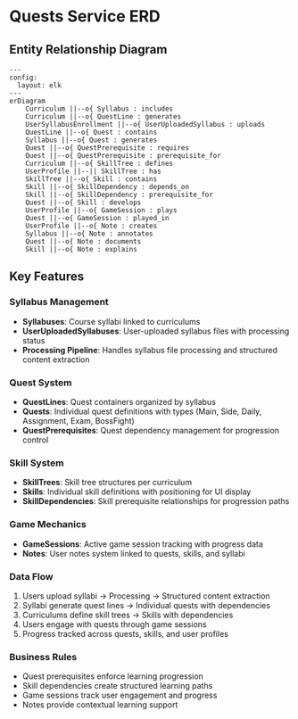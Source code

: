 # Quests Service ERD

## Entity Relationship Diagram

```mermaid
---
config:
  layout: elk
---
erDiagram
    Curriculum ||--o{ Syllabus : includes
    Curriculum ||--o{ QuestLine : generates
    UserSyllabusEnrollment ||--o{ UserUploadedSyllabus : uploads
    QuestLine ||--o{ Quest : contains
    Syllabus ||--o{ Quest : generates
    Quest ||--o{ QuestPrerequisite : requires
    Quest ||--o{ QuestPrerequisite : prerequisite_for
    Curriculum ||--o{ SkillTree : defines
    UserProfile ||--|| SkillTree : has
    SkillTree ||--o{ Skill : contains
    Skill ||--o{ SkillDependency : depends_on
    Skill ||--o{ SkillDependency : prerequisite_for
    Quest ||--o{ Skill : develops
    UserProfile ||--o{ GameSession : plays
    Quest ||--o{ GameSession : played_in
    UserProfile ||--o{ Note : creates
    Syllabus ||--o{ Note : annotates
    Quest ||--o{ Note : documents
    Skill ||--o{ Note : explains
```

## Key Features

### Syllabus Management
- **Syllabuses**: Course syllabi linked to curriculums
- **UserUploadedSyllabuses**: User-uploaded syllabus files with processing status
- **Processing Pipeline**: Handles syllabus file processing and structured content extraction

### Quest System
- **QuestLines**: Quest containers organized by syllabus
- **Quests**: Individual quest definitions with types (Main, Side, Daily, Assignment, Exam, BossFight)
- **QuestPrerequisites**: Quest dependency management for progression control

### Skill System
- **SkillTrees**: Skill tree structures per curriculum
- **Skills**: Individual skill definitions with positioning for UI display
- **SkillDependencies**: Skill prerequisite relationships for progression paths

### Game Mechanics
- **GameSessions**: Active game session tracking with progress data
- **Notes**: User notes system linked to quests, skills, and syllabi

### Data Flow
1. Users upload syllabi → Processing → Structured content extraction
2. Syllabi generate quest lines → Individual quests with dependencies
3. Curriculums define skill trees → Skills with dependencies
4. Users engage with quests through game sessions
5. Progress tracked across quests, skills, and user profiles

### Business Rules
- Quest prerequisites enforce learning progression
- Skill dependencies create structured learning paths
- Game sessions track user engagement and progress
- Notes provide contextual learning support